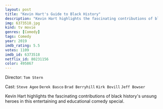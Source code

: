 ```yaml
---
layout: post
title: "Kevin Hart's Guide to Black History"
description: "Kevin Hart highlights the fascinating contributions of black history's unsung heroes in this entertaining and educational comedy special..."
img: 6373518.jpg
kind: tv movie
genres: [Comedy]
tags: Comedy 
year: 2019
imdb_rating: 5.5
votes: 1109
imdb_id: 6373518
netflix_id: 80231156
color: 495867
---
```

Director: `Tom Stern`  

Cast: `Steve Agee` `Derek Basco` `Brad Berryhill` `Kirk Bovill` `Jeff Bowser` 

Kevin Hart highlights the fascinating contributions of black history's unsung heroes in this entertaining and educational comedy special.